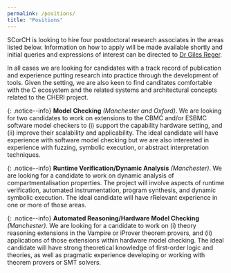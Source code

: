 ```yaml
---
permalink: /positions/
title: "Positions"
---
```


<p>
SCorCH is looking to hire four postdoctoral research associates in the areas listed below. Information on how to apply will be made available shortly and initial queries and expressions of interest can be directed to <a href="mailto:giles.reger@manchester.ac.uk">Dr Giles Reger</a>.
</p>

<p>
In all cases we are looking for candidates with a track record of publication and experience putting research into practice through the development of tools. Given the setting, we are also keen to find canditates comfortable with the C ecosystem and the related systems and architectural concepts related to the CHERI project.
</p>

{: .notice--info}
<b>Model Checking</b> <em>(Manchester and Oxford)</em>. We are looking for two candidates to work on extensions to the CBMC and/or ESBMC software model checkers to (i) support the capability hardware setting, and (ii) improve their scalability and applicability. The ideal candidate will have experience with software model checking but we are also interested in experience with fuzzing, symbolic execution, or abstract interpretation techniques.  

{: .notice--info}
<b>Runtime Verification/Dynamic Analysis</b> <em>(Manchester)</em>. We are looking for a candidate to work on dynamic analysis of compartmentalisation properties. The project will involve aspects of runtime verification, automated instrumentation, program synthesis, and dynamic symbolic execution. The ideal candidate will have rRelevant experience in one or more of those areas.  


{: .notice--info}
<b>Automated Reasoning/Hardware Model Checking </b><em>(Manchester)</em>. We are looking for a candidate to work on (i) theory reasoning extensions in the Vampire or iProver theorem provers, and (ii) applications of those extensions within hardware model checking. The ideal candidate will have strong theoretical knowledge of first-order logic and theories, as well as pragmatic experience developing or working with theorem provers or SMT solvers. 
